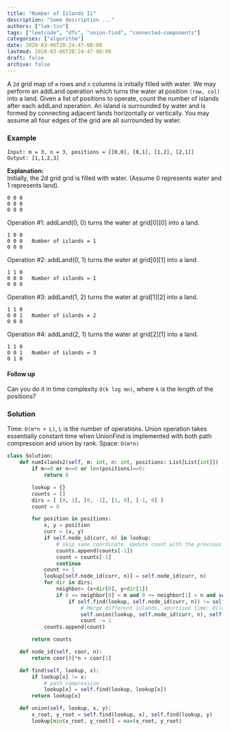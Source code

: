 ```yaml
---
title: "Number of Islands Ii"
description: "Some description ..."
authors: ["lek-tin"]
tags: ["leetcode", "dfs", "union-find", "connected-components"]
categories: ["algorithm"]
date: 2020-03-06T20:24:47-08:00
lastmod: 2020-03-06T20:24:47-08:00
draft: false
archive: false
---
```

A `2d` grid map of `m` rows and `n` columns is initially filled with water. We may perform an addLand operation which turns the water at position `(row, col)` into a land. Given a list of positions to operate, count the number of islands after each addLand operation. An island is surrounded by water and is formed by connecting adjacent lands horizontally or vertically. You may assume all four edges of the grid are all surrounded by water.

### Example

```
Input: m = 3, n = 3, positions = [[0,0], [0,1], [1,2], [2,1]]
Output: [1,1,2,3]
```

**Explanation:**  
Initially, the 2d grid grid is filled with water. (Assume 0 represents water and 1 represents land).  
```
0 0 0
0 0 0
0 0 0
```
Operation #1: addLand(0, 0) turns the water at grid[0][0] into a land.
```
1 0 0
0 0 0   Number of islands = 1
0 0 0
```
Operation #2: addLand(0, 1) turns the water at grid[0][1] into a land.
```
1 1 0
0 0 0   Number of islands = 1
0 0 0
```
Operation #3: addLand(1, 2) turns the water at grid[1][2] into a land.
```
1 1 0
0 0 1   Number of islands = 2
0 0 0
```
Operation #4: addLand(2, 1) turns the water at grid[2][1] into a land.
```
1 1 0
0 0 1   Number of islands = 3
0 1 0
```

#### Follow up

Can you do it in time complexity `O(k log mn)`, where `k` is the length of the positions?

### Solution

Time: `O(m*n + L)`, `L` is the number of operations. Union operation takes essentially constant time when UnionFind is implemented with both path compression and union by rank.
Space: `O(m*n)`  
```python
class Solution:
    def numIslands2(self, m: int, n: int, positions: List[List[int]]) -> List[int]:
        if m==0 or n==0 or len(positions)==0:
            return 0

        lookup = {}
        counts = []
        dirs = [ [0, 1], [0, -1], [1, 0], [-1, 0] ]
        count = 0

        for position in positions:
            x, y = position
            curr = (x, y)
            if self.node_id(curr, n) in lookup:
                # skip same coordinate. Update count with the previous count
                counts.append(counts[-1])
                count = counts[-1]
                continue
            count += 1
            lookup[self.node_id(curr, n)] = self.node_id(curr, n)
            for dir in dirs:
                neighbor= (x+dir[0], y+dir[1])
                if 0 <= neighbor[0] < m and 0 <= neighbor[1] < n and self.node_id(neighbor, n) in lookup:
                    if self.find(lookup, self.node_id(curr, n)) != self.find(lookup, self.node_id(neighbor, n)):
                        # Merge different islands, amortised time: O(log*k) ~= O(1)
                        self.union(lookup, self.node_id(curr, n), self.node_id(neighbor, n))
                        count -= 1
            counts.append(count)

        return counts

    def node_id(self, coor, n):
        return coor[0]*n + coor[1]

    def find(self, lookup, x):
        if lookup[x] != x:
            # path compression
            lookup[x] = self.find(lookup, lookup[x])
        return lookup[x]

    def union(self, lookup, x, y):
        x_root, y_root = self.find(lookup, x), self.find(lookup, y)
        lookup[min(x_root, y_root)] = max(x_root, y_root)
```